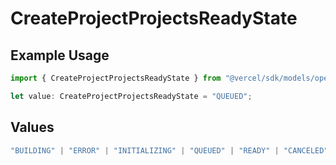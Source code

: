 # CreateProjectProjectsReadyState

## Example Usage

```typescript
import { CreateProjectProjectsReadyState } from "@vercel/sdk/models/operations/createproject.js";

let value: CreateProjectProjectsReadyState = "QUEUED";
```

## Values

```typescript
"BUILDING" | "ERROR" | "INITIALIZING" | "QUEUED" | "READY" | "CANCELED"
```